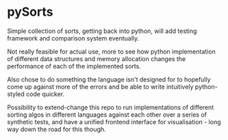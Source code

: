 # pySorts
Simple collection of sorts, getting back into python, will add testing framework and comparison system eventually. 

Not really feasible for actual use, more to see how python implementation of different data structures and memory allocation changes the performance of each of the implemented sorts. 

Also chose to do something the language isn't designed for to hopefully come up against more of the errors and be able to write intuitively python-styled code quicker. 

Possibility to extend-change this repo to run implementations of different sorting algos in different languages against each other over a series of synthetic tests, and have a unified frontend interface for visualisation - long way down the road for this though. 
